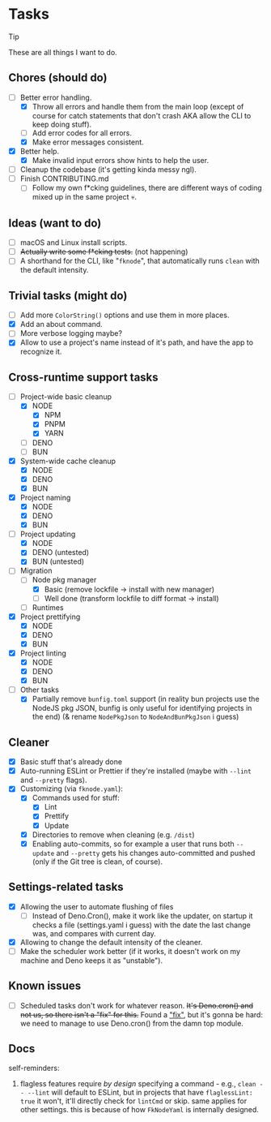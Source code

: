 # Tasks

> [!TIP]
> These are all things I want to do.

## Chores (should do)

- [ ] Better error handling.
  - [x] Throw all errors and handle them from the main loop (except of course for catch statements that don't crash AKA allow the CLI to keep doing stuff).
  - [ ] Add error codes for all errors.
  - [x] Make error messages consistent.
- [x] Better help.
  - [x] Make invalid input errors show hints to help the user.
- [ ] Cleanup the codebase (it's getting kinda messy ngl).
- [ ] Finish CONTRIBUTING.md
  - [ ] Follow my own f\*cking guidelines, there are different ways of coding mixed up in the same project :skull:.

## Ideas (want to do)

- [ ] macOS and Linux install scripts.
- [ ] ~~Actually write some f\*cking tests.~~ (not happening)
- [ ] A shorthand for the CLI, like "`fknode`", that automatically runs `clean` with the default intensity.

## Trivial tasks (might do)

- [ ] Add more `ColorString()` options and use them in more places.
- [x] Add an about command.
- [ ] More verbose logging maybe?
- [x] Allow to use a project's name instead of it's path, and have the app to recognize it.

## Cross-runtime support tasks

- [ ] Project-wide basic cleanup
  - [x] NODE
    - [x] NPM
    - [x] PNPM
    - [x] YARN
  - [ ] DENO
  - [ ] BUN
- [x] System-wide cache cleanup
  - [x] NODE
  - [x] DENO
  - [x] BUN
- [x] Project naming
  - [x] NODE
  - [x] DENO
  - [x] BUN
- [ ] Project updating
  - [x] NODE
  - [x] DENO (untested)
  - [x] BUN (untested)
- [ ] Migration
  - [ ] Node pkg manager
    - [x] Basic (remove lockfile -> install with new manager)
    - [ ] Well done (transform lockfile to diff format -> install)
  - [ ] Runtimes
- [x] Project prettifying
  - [x] NODE
  - [x] DENO
  - [x] BUN
- [x] Project linting
  - [x] NODE
  - [x] DENO
  - [x] BUN
- [ ] Other tasks
  - [x] Partially remove `bunfig.toml` support (in reality bun projects use the NodeJS pkg JSON, bunfig is only useful for identifying projects in the end) (& rename `NodePkgJson` to `NodeAndBunPkgJson` i guess)

## Cleaner

- [x] Basic stuff that's already done
- [x] Auto-running ESLint or Prettier if they're installed (maybe with `--lint` and `--pretty` flags).
- [x] Customizing (via `fknode.yaml`):
  - [x] Commands used for stuff:
    - [x] Lint
    - [x] Prettify
    - [x] Update
  - [x] Directories to remove when cleaning (e.g. `/dist`)
  - [x] Enabling auto-commits, so for example a user that runs both `--update` and `--pretty` gets his changes auto-committed and pushed (only if the Git tree is clean, of course).

## Settings-related tasks

- [x] Allowing the user to automate flushing of files
  - [ ] Instead of Deno.Cron(), make it work like the updater, on startup it checks a file (settings.yaml i guess) with the date the last change was, and compares with current day.
- [x] Allowing to change the default intensity of the cleaner.
- [ ] Make the scheduler work better (if it works, it doesn't work on my machine and Deno keeps it as "unstable").

## Known issues

- [ ] Scheduled tasks don't work for whatever reason. ~~It's Deno.cron() and not us, so there isn't a "fix" for this.~~ Found a ["fix"](https://docs.deno.com/deploy/kv/manual/cron/), but it's gonna be hard: we need to manage to use Deno.cron() from the damn top module.

## Docs

self-reminders:

1. flagless features require _by design_ specifying a command - e.g., `clean -- --lint` will default to ESLint, but in projects that have `flaglessLint: true` it won't, it'll directly check for `lintCmd` or skip. same applies for other settings. this is because of how `FkNodeYaml` is internally designed.
